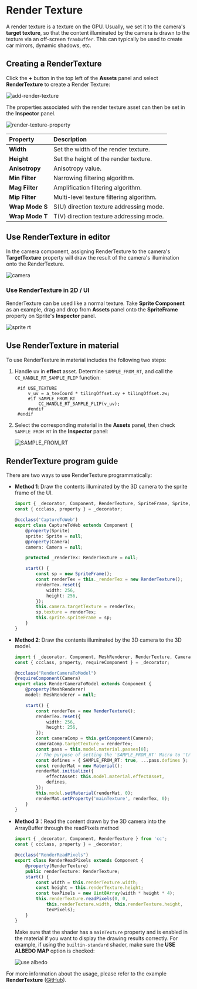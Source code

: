 # Render Texture

A render texture is a texture on the GPU. Usually, we set it to the camera's **target texture**, so that the content illuminated by the camera is drawn to the texture via an off-screen `frambuffer`. This can typically be used to create car mirrors, dynamic shadows, etc.

## Creating a RenderTexture

Click the __+__ button in the top left of the __Assets__ panel and select __RenderTexture__ to create a Render Texture:

![add-render-texture](render-texture/add-render-texture.png)

The properties associated with the render texture asset can then be set in the __Inspector__ panel.

![render-texture-property](render-texture/render-texture-property.png)

| Property | Description |
| :--- | :--- |
| __Width__  | Set the width of the render texture.  |
| __Height__ | Set the height of the render texture. |
| __Anisotropy__ | Anisotropy value. |
| __Min Filter__ | Narrowing filtering algorithm.     |
| __Mag Filter__ | Amplification filtering algorithm. |
| __Mip Filter__ | Multi-level texture filtering algorithm. |
| __Wrap Mode S__ | S(U) direction texture addressing mode. |
| __Wrap Mode T__ | T(V) direction texture addressing mode. |

## Use RenderTexture in editor

In the camera component, assigning RenderTexture to the camera's __TargetTexture__ property will draw the result of the camera's illumination onto the RenderTexture.

![camera](render-texture/camera.png)

### Use RenderTexture in 2D / UI

RenderTexture can be used like a normal texture. Take __Sprite Component__ as an example, drag and drop from __Assets__ panel onto the __SpriteFrame__ property on Sprite's __Inspector__ panel.

![sprite rt](render-texture/sprite-rt.png)

## Use RenderTexture in material

To use RenderTexture in material includes the following two steps:

1. Handle uv in __effect__ asset. Determine `SAMPLE_FROM_RT`, and call the `CC_HANDLE_RT_SAMPLE_FLIP` function:

   ```
    #if USE_TEXTURE
        v_uv = a_texCoord * tilingOffset.xy + tilingOffset.zw;
        #if SAMPLE_FROM_RT
            CC_HANDLE_RT_SAMPLE_FLIP(v_uv);
        #endif
    #endif
    ```

2. Select the corresponding material in the __Assets__ panel, then check `SAMPLE FROM RT` in the __Inspector__ panel:

    ![SAMPLE_FROM_RT](render-texture/SampleFormRT.png)

## RenderTexture program guide

There are two ways to use RenderTexture programmatically:

- __Method 1__: Draw the contents illuminated by the 3D camera to the sprite frame of the UI.

    ```typescript
    import { _decorator, Component, RenderTexture, SpriteFrame, Sprite, Camera } from 'cc';
    const { ccclass, property } = _decorator;

    @ccclass('CaptureToWeb')
    export class CaptureToWeb extends Component {
        @property(Sprite)
        sprite: Sprite = null;
        @property(Camera)
        camera: Camera = null;

        protected _renderTex: RenderTexture = null;

        start() {
            const sp = new SpriteFrame();
            const renderTex = this._renderTex = new RenderTexture();
            renderTex.reset({
                width: 256,
                height: 256,
            });
            this.camera.targetTexture = renderTex;
            sp.texture = renderTex;
            this.sprite.spriteFrame = sp;
        }
    }
    ```

- __Method 2__: Draw the contents illuminated by the 3D camera to the 3D model.

    ```typescript
    import { _decorator, Component, MeshRenderer, RenderTexture, Camera, Material } from 'cc';
    const { ccclass, property, requireComponent } = _decorator;

    @ccclass("RenderCameraToModel")
    @requireComponent(Camera)
    export class RenderCameraToModel extends Component {
        @property(MeshRenderer)
        model: MeshRenderer = null;

        start() {            
            const renderTex = new RenderTexture();
            renderTex.reset({
                width: 256,
                height: 256,
            });
            const cameraComp = this.getComponent(Camera);
            cameraComp.targetTexture = renderTex;
            const pass = this.model.material.passes[0];
            // The purpose of setting the 'SAMPLE_FROM_RT' Macro to 'true' is to enable the RenderTexture to display correctly on all platforms
            const defines = { SAMPLE_FROM_RT: true, ...pass.defines };
            const renderMat = new Material();
            renderMat.initialize({
                effectAsset: this.model.material.effectAsset,
                defines,
            });
            this.model.setMaterial(renderMat, 0);
            renderMat.setProperty('mainTexture', renderTex, 0);
        }
    }
    ```
- __Method 3__：Read the content drawn by the 3D camera into the ArrayBuffer through the readPixels method

    ```typescript
    import { _decorator, Component, RenderTexture } from 'cc';
    const { ccclass, property } = _decorator;

    @ccclass("RenderReadPixels")
    export class RenderReadPixels extends Component {
        @property(RenderTexture)
        public renderTexture: RenderTexture;
        start() {
            const width = this.renderTexture.width;
            const height = this.renderTexture.height;
            const texPixels = new Uint8Array(width * height * 4);
            this.renderTexture.readPixels(0, 0,
                this.renderTexture.width, this.renderTexture.height,
                texPixels);
        }
    }
    ```
    Make sure that the shader has a `mainTexture` property and is enabled in the material if you want to display the drawing results correctly. For example, if using the `builtin-standard` shader, make sure the __USE ALBEDO MAP__ option is checked:

    ![use albedo](render-texture/use-albedo.png)

For more information about the usage, please refer to the example **RenderTexture** ([GitHub](https://github.com/cocos/cocos-test-projects/tree/v3.6/assets/cases/rendertexture)).
